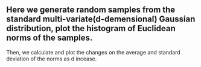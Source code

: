 ## Here we generate random samples from the standard multi-variate(d-demensional) Gaussian distribution, plot the histogram of Euclidean norms of the samples.
Then, we calculate and plot the changes on the average and standard deviation of the norms as d incease.
